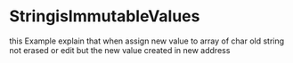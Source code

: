 # StringisImmutableValues
this Example explain that when assign new value to array of char old string not erased or edit but the new value created in new address 
